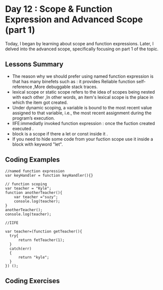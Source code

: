 # Day 12 : Scope & Function Expression and Advanced Scope (part 1) 
Today, I began by learning about scope and function expressions. Later, I delved into the advanced scope, specifically focusing on part 1 of the topic. 
## Lessons Summary
- The reason why we should prefer using named function expression is that has many binefets such as : it provides Reliable function self-reference ,More debuggable stack traces.
- lexical scope or static scope refers to the idea of scopes being nested with each other ,In other words, an item's lexical scope is the place in which the item got created.
- Under dynamic scoping, a variable is bound to the most recent value assigned to that variable, i.e., the most recent assignment during the program’s execution.
- IIFE:immediatly invoked function expression : once the fuction created executed .
- block is a scope if there a let or const inside it .
- If you need to hide some code from your fuction scope use it inside a block with keyword "let".
 
## Coding Examples

```
//named function expression 
var keyHandler = function keyHandler(){}

// function scoping 
var teacher = "Kyle";
function anotherTeacher(){
    var teacher ="suzy";
    console.log(teacher);
}
anotherTeacher();
console.log(teacher);

//IIFE

var teacher=(function getTeacher(){
  try{
      return fetTeacher(1);
  }
  catch(err)
  {
      return "kyle";
  }  
}) ();

```

## Coding Exercises


